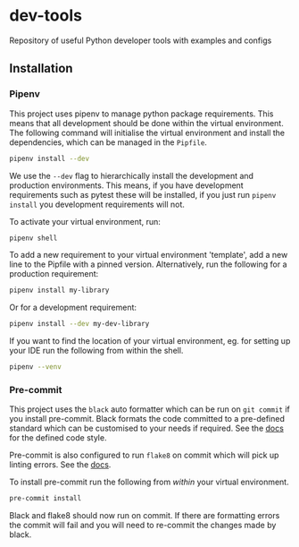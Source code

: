 # dev-tools
Repository of useful Python developer tools with examples and configs

## Installation

### Pipenv
This project uses pipenv to manage python package requirements. This means that all development should be done
within the virtual environment. The following command will initialise the virtual environment and install the
dependencies, which can be managed in the `Pipfile`.

```bash
pipenv install --dev
```

We use the `--dev` flag to hierarchically install the development and production environments. This means,
if you have development requirements such as pytest these will be installed, if you just run `pipenv install`
you development requirements will not.

To activate your virtual environment, run:

```bash
pipenv shell
```

To add a new requirement to your virtual environment 'template', add a new line to the Pipfile
with a pinned version. Alternatively, run the following for a production requirement:

```bash
pipenv install my-library
```

Or for a development requirement:

```bash
pipenv install --dev my-dev-library
```

If you want to find the location of your virtual environment, eg. for setting up your IDE run the
following from within the shell.

```bash
pipenv --venv
```

### Pre-commit
This project uses the `black` auto formatter which can be run on `git commit` if you install pre-commit.
Black formats the code committed to a pre-defined standard which can be customised to your needs if required.
See the [docs](https://black.readthedocs.io/en/stable/) for the defined code style.

Pre-commit is also configured to run `flake8` on commit which will pick up linting errors. See the [docs](https://pypi.org/project/flake8/).

To install pre-commit run the following from *within* your virtual environment.

```bash
pre-commit install
```

Black and flake8 should now run on commit. If there are formatting errors the commit will fail and you will
need to re-commit the changes made by black.
